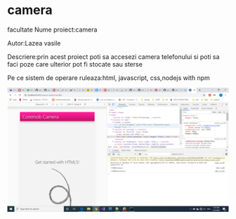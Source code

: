 # camera
facultate
Nume proiect:camera

Autor:Lazea vasile

Descriere:prin acest proiect poti sa accesezi camera telefonului si poti sa faci poze care ulterior pot fi stocate sau sterse

Pe ce sistem de operare ruleaza:html, javascript, css,nodejs with npm

![alt text](https://github.com/lazea1997/camera/blob/master/camera.png "Logo Title Text 1")

